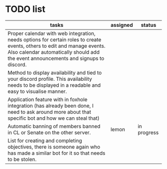 # TODO list

|tasks                                                                                                                                                                                                           |assigned   |status     |
|----------------------------------------------------------------------------------------------------------------------------------------------------------------------------------------------------------------|-----------|-----------|
|Proper calendar with web integration, needs options for certain roles to create events, others to edit and manage events. Also calendar automatically should add the event announcements and signups to discord.|           |           |
|Method to display availability and tied to your discord profile. This availability needs to be displayed in a readable and easy to visualise manner.                                                            |           |           |
|Application feature with in foxhole integration (has already been done, I need to ask around more about that specific bot and how we can steal that)                                                            |           |           |
|Automatic banning of members banned in CL or Senate on the other server.                                                                                                                                        |lemon      |in progress|
|List for creating and completing objectives, there is someone again who has made a similar bot for it so that needs to be stolen.                                                                               |           |           |
